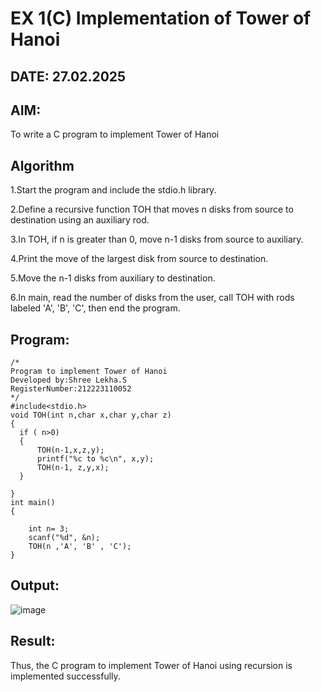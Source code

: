 # EX 1(C) Implementation of Tower of Hanoi
## DATE: 27.02.2025
## AIM:
To write a C program to implement Tower of Hanoi

## Algorithm
1.Start the program and include the stdio.h library.

2.Define a recursive function TOH that moves n disks from source to destination using an auxiliary rod.

3.In TOH, if n is greater than 0, move n-1 disks from source to auxiliary.

4.Print the move of the largest disk from source to destination.

5.Move the n-1 disks from auxiliary to destination.

6.In main, read the number of disks from the user, call TOH with rods labeled 'A', 'B', 'C', then end the program.  

## Program:
```
/*
Program to implement Tower of Hanoi
Developed by:Shree Lekha.S 
RegisterNumber:212223110052 
*/
#include<stdio.h>
void TOH(int n,char x,char y,char z)
{
  if ( n>0)
  {
      TOH(n-1,x,z,y);
      printf("%c to %c\n", x,y);
      TOH(n-1, z,y,x);
  }
  
}
int main()
{
    
    int n= 3;
    scanf("%d", &n);
    TOH(n ,'A', 'B' , 'C');
}

```

## Output:
![image](https://github.com/user-attachments/assets/37144dd9-8555-4d0f-8bf7-09d9b86ed844)



## Result:
Thus, the C program to implement Tower of Hanoi using recursion is implemented successfully.
